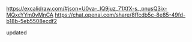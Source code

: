 https://excalidraw.com/#json=U0va-_IQ9juz_71XfX-s_,pnusQ3ix-MQxcYYm0vMnCA
https://chat.openai.com/share/8ffcdb5c-8e85-49fd-b18b-5eb5508ecdf2

updated